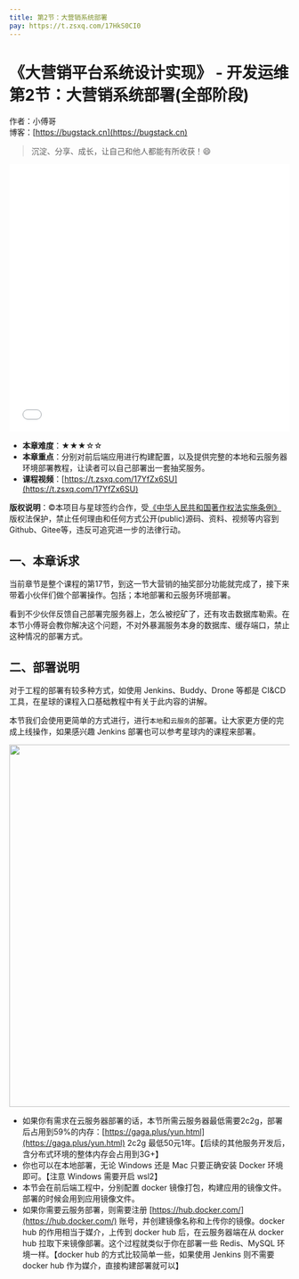 ```yaml
---
title: 第2节：大营销系统部署
pay: https://t.zsxq.com/17HkS0CI0
---
```


# 《大营销平台系统设计实现》 - 开发运维 第2节：大营销系统部署(全部阶段)

作者：小傅哥
<br/>博客：[https://bugstack.cn](https://bugstack.cn)

>沉淀、分享、成长，让自己和他人都能有所收获！😄

<iframe id="B-Video" src="//player.bilibili.com/player.html?isOutside=true&aid=1955824812&bvid=BV1Sy411z7pt&cid=1586065747&p=1" scrolling="no" border="0" frameborder="no" framespacing="0" allowfullscreen="true" width="100%" height="480"> </iframe>

- **本章难度**：★★★☆☆
- **本章重点**：分别对前后端应用进行构建配置，以及提供完整的本地和云服务器环境部署教程，让读者可以自己部署出一套抽奖服务。
- **课程视频**：[https://t.zsxq.com/17YfZx6SU](https://t.zsxq.com/17YfZx6SU)

**版权说明**：©本项目与星球签约合作，受[《中华人民共和国著作权法实施条例》](http://www.gov.cn/zhengce/2020-12/26/content_5573623.htm) 版权法保护，禁止任何理由和任何方式公开(public)源码、资料、视频等内容到Github、Gitee等，违反可追究进一步的法律行动。

## 一、本章诉求

当前章节是整个课程的第17节，到这一节大营销的抽奖部分功能就完成了，接下来带着小伙伴们做个部署操作。包括；本地部署和云服务环境部署。

看到不少伙伴反馈自己部署完服务器上，怎么被挖矿了，还有攻击数据库勒索。在本节小傅哥会教你解决这个问题，不对外暴漏服务本身的数据库、缓存端口，禁止这种情况的部署方式。

## 二、部署说明

对于工程的部署有较多种方式，如使用 Jenkins、Buddy、Drone 等都是 CI&CD 工具，在星球的课程入口基础教程中有关于此内容的讲解。

本节我们会使用更简单的方式进行，进行`本地`和`云服务`的部署。让大家更方便的完成上线操作，如果感兴趣 Jenkins 部署也可以参考星球内的课程来部署。

<div align="center">
    <img src="https://bugstack.cn/images/article/project/big-market/big-market-17-01.png?raw=true" width="650px">
</div>

- 如果你有需求在云服务器部署的话，本节所需云服务器最低需要2c2g，部署后占用到59%的内存：[https://gaga.plus/yun.html](https://gaga.plus/yun.html) 2c2g 最低50元1年。【后续的其他服务开发后，含分布式环境的整体内存会占用到3G+】
- 你也可以在本地部署，无论 Windows 还是 Mac 只要正确安装 Docker 环境即可。【注意 Windows 需要开启 wsl2】
- 本节会在前后端工程中，分别配置 docker 镜像打包，构建应用的镜像文件。部署的时候会用到应用镜像文件。
- 如果你需要云服务部署，则需要注册 [https://hub.docker.com/](https://hub.docker.com/) 账号，并创建镜像名称和上传你的镜像。docker hub 的作用相当于媒介，上传到 docker hub 后，在云服务器端在从 docker hub 拉取下来镜像部署。这个过程就类似于你在部署一些 Redis、MySQL 环境一样。【docker hub 的方式比较简单一些，如果使用 Jenkins 则不需要 docker hub 作为媒介，直接构建部署就可以】